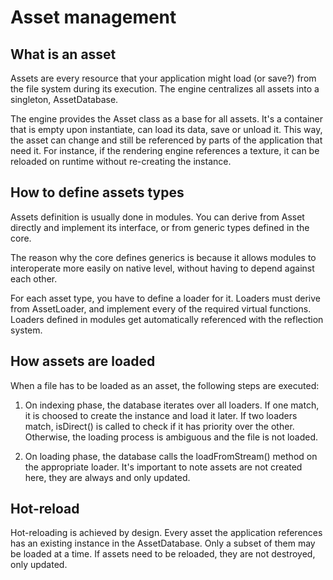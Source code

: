 Asset management
==================

What is an asset
-----------------

Assets are every resource that your application might load (or save?) from the file system during its execution.
The engine centralizes all assets into a singleton, AssetDatabase.

The engine provides the Asset class as a base for all assets.
It's a container that is empty upon instantiate, can load its data, save or unload it.
This way, the asset can change and still be referenced by parts of the application that need it.
For instance, if the rendering engine references a texture, it can be reloaded on runtime
without re-creating the instance.


How to define assets types
---------------------------

Assets definition is usually done in modules.
You can derive from Asset directly and implement its interface,
or from generic types defined in the core.

The reason why the core defines generics is because it allows modules to
interoperate more easily on native level, without having to depend against each other.

For each asset type, you have to define a loader for it.
Loaders must derive from AssetLoader, and implement every of the required virtual functions.
Loaders defined in modules get automatically referenced with the reflection system.


How assets are loaded
----------------------

When a file has to be loaded as an asset, the following steps are executed:

1) On indexing phase, the database iterates over all loaders.
   If one match, it is choosed to create the instance and load it later.
   If two loaders match, isDirect() is called to check if it has priority over the other.
   Otherwise, the loading process is ambiguous and the file is not loaded.


2) On loading phase, the database calls the loadFromStream() method on the appropriate loader.
   It's important to note assets are not created here, they are always and only updated.


Hot-reload
-----------

Hot-reloading is achieved by design.
Every asset the application references has an existing instance in the AssetDatabase.
Only a subset of them may be loaded at a time.
If assets need to be reloaded, they are not destroyed, only updated.




